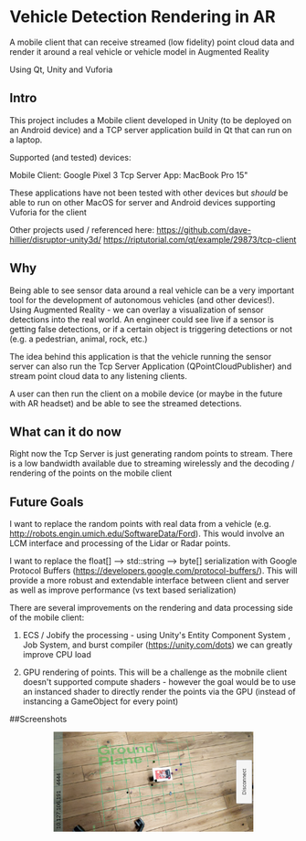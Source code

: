 # Vehicle Detection Rendering in AR
A mobile client that can receive streamed (low fidelity) point cloud data and render it around a real vehicle or vehicle model in Augmented Reality

Using Qt, Unity and Vuforia

## Intro
This project includes a Mobile client developed in Unity (to be deployed on an Android device) and a TCP server application build in Qt that can run on a laptop. 

Supported (and tested) devices: 

Mobile Client: Google Pixel 3
Tcp Server App: MacBook Pro 15"

These applications have not been tested with other devices but *should* be able to run on other MacOS for server and Android devices supporting Vuforia for the client

Other projects used / referenced here:
https://github.com/dave-hillier/disruptor-unity3d/
https://riptutorial.com/qt/example/29873/tcp-client


## Why 
Being able to see sensor data around a real vehicle can be a very important tool for the development of autonomous vehicles (and other devices!). Using Augmented Reality - we can overlay a visualization of sensor detections into the real world. An engineer could see live if a sensor is getting false detections, or if a certain object is triggering detections or not (e.g. a pedestrian, animal, rock, etc.)

The idea behind this application is that the vehicle running the sensor server can also run the Tcp Server Application (QPointCloudPublisher) and stream point cloud data to any listening clients. 

A user can then run the client on a mobile device (or maybe in the future with AR headset) and be able to see the streamed detections. 

## What can it do now
Right now the Tcp Server is just generating random points to stream. There is a low bandwidth available due to streaming wirelessly and the decoding / rendering of the points on the mobile client

## Future Goals
I want to replace the random points with real data from a vehicle (e.g. http://robots.engin.umich.edu/SoftwareData/Ford). This would involve an LCM interface and processing of the Lidar or Radar points. 

I want to replace the float[] --> std::string --> byte[] serialization with Google Protocol Buffers (https://developers.google.com/protocol-buffers/). This will provide a more robust and extendable interface between client and server as well as improve performance (vs text based serialization)

There are several improvements on the rendering and data processing side of the mobile client: 
1. ECS / Jobify the processing - using Unity's Entity Component System , Job System, and burst compiler (https://unity.com/dots) we can greatly improve CPU load

2. GPU rendering of points. This will be a challenge as the mobnile client doesn't supported compute shaders - however the goal would be to use an instanced shader to directly render the points via the GPU (instead of instancing a GameObject for every point)

##Screenshots

<p align="center">
  <img src="docs/pictures/Screenshot_20190305.png" width="350" alt="">
</p>

